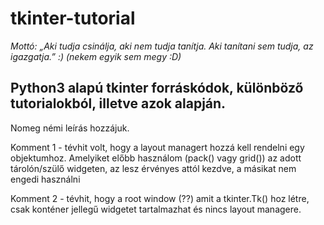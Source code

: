 # tkinter-tutorial

*Mottó: „Aki tudja csinálja, aki nem tudja tanítja. Aki tanítani sem tudja, az igazgatja.” :)*
*(nekem egyik sem megy :D)*


## Python3 alapú tkinter forráskódok, különböző tutorialokból, illetve azok alapján.<br />
Nomeg némi leírás hozzájuk.



Komment 1 - tévhit volt, hogy a layout managert hozzá kell rendelni egy objektumhoz. Amelyiket előbb használom
(pack() vagy grid()) az adott tárolón/szülő widgeten, az lesz érvényes attól kezdve, a másikat nem engedi használni

Komment 2 - tévhit, hogy a root window (??) amit a tkinter.Tk() hoz létre, csak konténer jellegű widgetet tartalmazhat
és nincs layout managere. 
